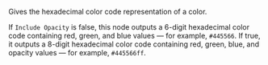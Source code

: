 Gives the hexadecimal color code representation of a color.

If `Include Opacity` is false, this node outputs a 6-digit hexadecimal color code containing red, green, and blue values — for example, `#445566`.  If true, it outputs a 8-digit hexadecimal color code containing red, green, blue, and opacity values — for example, `#445566ff`.
